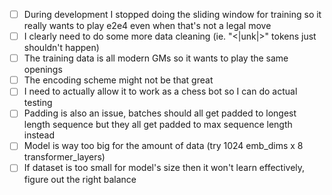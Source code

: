 - [ ] During development I stopped doing the sliding window for training so it really wants to play e2e4 even when that's not a legal move
- [ ] I clearly need to do some more data cleaning (ie. "<|unk|>" tokens just shouldn't happen)
- [ ] The training data is all modern GMs so it wants to play the same openings
- [ ] The encoding scheme might not be that great
- [ ] I need to actually allow it to work as a chess bot so I can do actual testing
- [ ] Padding is also an issue, batches should all get padded to longest length sequence but they all get padded to max sequence length instead
- [ ] Model is way too big for the amount of data (try 1024 emb_dims x 8 transformer_layers)
- [ ] If dataset is too small for model's size then it won't learn effectively, figure out the right balance
